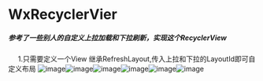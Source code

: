 # WxRecyclerVier
##### 参考了一些别人的自定义上拉加载和下拉刷新，实现这个RecyclerView
      1.只需要定义一个View 继承RefreshLayout,传入上拉和下拉的LayoutId即可自定义布局
![image](https://github.com/mochixuan/WxRecyclerView/blob/master/WxRecyclerView/image/1.png)![image](https://github.com/mochixuan/WxRecyclerView/blob/master/WxRecyclerView/image/2.png)![image](https://github.com/mochixuan/WxRecyclerView/blob/master/WxRecyclerView/image/3.png)![image](https://github.com/mochixuan/WxRecyclerView/blob/master/WxRecyclerView/image/4.png)![image](https://github.com/mochixuan/WxRecyclerView/blob/master/WxRecyclerView/image/5.png)![image](https://github.com/mochixuan/WxRecyclerView/blob/master/WxRecyclerView/image/6.png)
